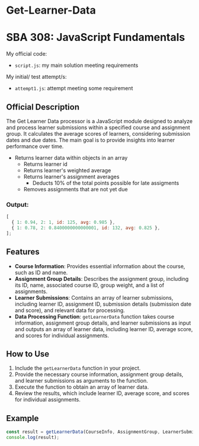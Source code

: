 # Get-Learner-Data

# SBA 308: JavaScript Fundamentals

My official code:

- `script.js`: my main solution meeting requirements

My initial/
test attempt/s:

- `attempt1.js`: attempt meeting some requirement

## Official Description

The Get Learner Data processor is a JavaScript module designed to analyze and process learner submissions within a specified course and assignment group. It calculates the average scores of learners, considering submission dates and due dates. The main goal is to provide insights into learner performance over time.

- Returns learner data within objects in an array
  - Returns learner id
  - Returns learner's weighted average
  - Returns learner's assignment averages
    - Deducts 10% of the total points possible for late assigments
  - Removes assignments that are not yet due

### Output:

```javascript
[
  { 1: 0.94, 2: 1, id: 125, avg: 0.985 },
  { 1: 0.78, 2: 0.8400000000000001, id: 132, avg: 0.825 },
];
```

## Features

- **Course Information**: Provides essential information about the course, such as ID and name.
- **Assignment Group Details**: Describes the assignment group, including its ID, name, associated course ID, group weight, and a list of assignments.
- **Learner Submissions**: Contains an array of learner submissions, including learner ID, assignment ID, submission details (submission date and score), and relevant data for processing.
- **Data Processing Function**: `getLearnerData` function takes course information, assignment group details, and learner submissions as input and outputs an array of learner data, including learner ID, average score, and scores for individual assignments.

## How to Use

1. Include the `getLearnerData` function in your project.
2. Provide the necessary course information, assignment group details, and learner submissions as arguments to the function.
3. Execute the function to obtain an array of learner data.
4. Review the results, which include learner ID, average score, and scores for individual assignments.

## Example

```javascript
const result = getLearnerData(CourseInfo, AssignmentGroup, LearnerSubmissions);
console.log(result);
```
